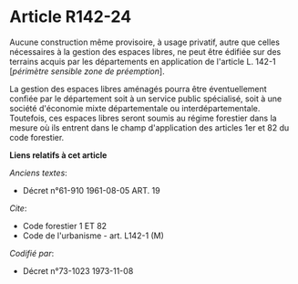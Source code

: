 # Article R142-24

Aucune construction même provisoire, à usage privatif, autre que celles nécessaires à la gestion des espaces libres, ne peut
être édifiée sur des terrains acquis par les départements en application de l'article L. 142-1 [*périmètre sensible zone de
préemption*].

La gestion des espaces libres aménagés pourra être éventuellement confiée par le département soit à un service public
spécialisé, soit à une société d'économie mixte départementale ou interdépartementale. Toutefois, ces espaces libres seront
soumis au régime forestier dans la mesure où ils entrent dans le champ d'application des articles 1er et 82 du code
forestier.

**Liens relatifs à cet article**

_Anciens textes_:

  - Décret n°61-910 1961-08-05 ART. 19

_Cite_:

  - Code forestier 1 ET 82
  - Code de l'urbanisme - art. L142-1 (M)

_Codifié par_:

  - Décret n°73-1023 1973-11-08
